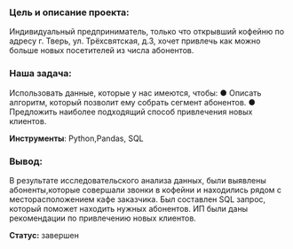 ### Цель и описание проекта: 
Индивидуальный предприниматель, только что открывший кофейню по адресу г. Тверь, ул. Трёхсвятская,
д.3, хочет привлечь как можно больше новых посетителей из числа абонентов.

### Наша задача:
Использовать данные, которые у нас имеются, чтобы:
● Описать алгоритм, который позволит ему собрать сегмент абонентов.
● Предложить наиболее подходящий способ привлечения новых клиентов.

**Инструменты**:
Python,Pandas, SQL

### Вывод:
В результате исследовательского анализа данных, были выявлены абоненты,которые совершали звонки в кофейни и находились рядом с месторасположением кафе заказчика.
Был составлен SQL запрос, который поможет находить нужных абонентов.
ИП были даны рекомендации по привлечению новых клиентов.

**Статус:** завершен
